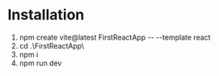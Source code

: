 # Installation 

1. npm create vite@latest FirstReactApp -- --template react
2. cd .\FirstReactApp\
3. npm i
4. npm run dev